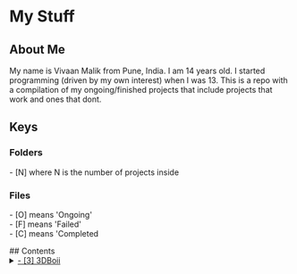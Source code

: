 # My Stuff
## About Me
My name is Vivaan Malik from Pune, India. I am 14 years old. I started programming (driven by my own interest) when I was 13. This is a repo with a compilation of my ongoing/finished projects that include projects that work and ones that dont.
## Keys
<p>
<h3>Folders</h3>
- [N] where N is the number of projects inside <br>
<h3>Files</h3>
- [O] means 'Ongoing' <br>
- [F] means 'Failed' <br>
- [C] means 'Completed <br>
</p>
## Contents
<details>
<summary>
<a href='https://github.com/VivaanMalik/MyStuff/tree/master/3DBoii'>- [3] 3DBoii</a>
</summary>
    <a href='https://github.com/VivaanMalik/MyStuff/tree/master/3DBoii/CITY'>- [O] CITY</a><br>
    <a href='https://github.com/VivaanMalik/MyStuff/tree/master/3DBoii/Island(failed)'>- [F] Island</a><br>
    <a href='https://github.com/VivaanMalik/MyStuff/tree/master/3DBoii/Terrain'>- [C] Terrain</a><br>
</details>